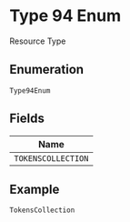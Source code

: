 
# Type 94 Enum

Resource Type

## Enumeration

`Type94Enum`

## Fields

| Name |
|  --- |
| `TOKENSCOLLECTION` |

## Example

```
TokensCollection
```

